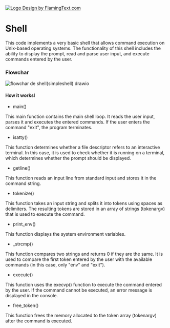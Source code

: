 <a target="_top" href="https://flamingtext.com/" ><img src="https://blog.flamingtext.com/blog/2023/04/28/flamingtext_com_1682719092_44598376.jpg" border="0" alt="Logo Design by FlamingText.com" title="Logo Design by FlamingText.com"></a>
<br/> <a href="" ></a>

# Shell

This code implements a very basic shell that allows command execution on Unix-based operating systems. 
The functionality of this shell includes the ability to display the prompt, read and parse user input, and execute commands entered by the user.


### Flowchar

![flowchar de shell(simpleshell) drawio](https://user-images.githubusercontent.com/124283901/235261395-c00c5d58-ea75-4337-a7f3-a4b1c5c2fe94.png)

#### How it worksl

* main()

This main function contains the main shell loop. It reads the user input, parses it and executes the entered commands. If the user enters the command "exit", the program terminates.

* isatty()

This function determines whether a file descriptor refers to an interactive terminal. In this case, it is used to check whether it is running on a terminal, which determines whether the prompt should be displayed.

* getline()

This function reads an input line from standard input and stores it in the command string.

* tokenize()

This function takes an input string and splits it into tokens using spaces as delimiters. The resulting tokens are stored in an array of strings (tokenargv) that is used to execute the command.

* print_env()

This function displays the system environment variables.

* _strcmp()

This function compares two strings and returns 0 if they are the same. It is used to compare the first token entered by the user with the available commands (in this case, only "env" and "exit").

* execute()

This function uses the execvp() function to execute the command entered by the user. If the command cannot be executed, an error message is displayed in the console.

* free_token()

This function frees the memory allocated to the token array (tokenargv) after the command is executed.
